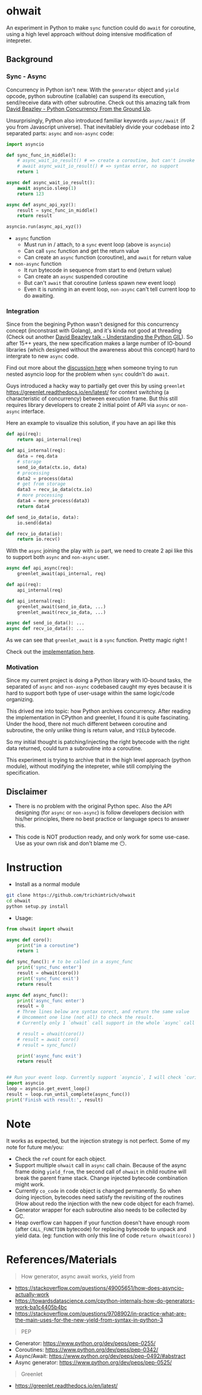 # ohwait

An experiment in Python to make `sync` function could do `await` for coroutine, using a high level approach without doing intensive modification of intepreter.

## Background

### Sync - Async

Concurrency in Python isn't new. With the `generator` object and `yield` opcode, python subroutine (callable) can suspend its execution, send/receive data with other subroutine. Check out this amazing talk from [David Beazley - Python Concurrency From the Ground Up](https://www.youtube.com/watch?v=MCs5OvhV9S4).

Unsurprisingly, Python also introduced familiar keywords `async/await` (if you from Javascript universe). That inevitablely divide your codebase into 2 separated parts: `async` and `non-async` code:

```python
import asyncio

def sync_func_in_middle():
    # async_wait_io_result() # => create a coroutine, but can't invoke
    # await async_wait_io_result() # => syntax error, no support
    return 1

async def async_wait_io_result():
    await asyncio.sleep(1)
    return 123

async def async_api_xyz():
    result = sync_func_in_middle()
    return result

asyncio.run(async_api_xyz())
```

- `async` function
    - Must run in / attach, to a `sync` event loop (above is `asyncio`)
    - Can call `sync` function and get the return value
    - Can create an `async` function (coroutine), and `await` for return value
- `non-async` function
    - It run bytecode in sequence from start to end (return value)
    - Can create an `async` suspended coroutine
    - But can't `await` that coroutine (unless spawn new event loop)
    - Even it is running in an event loop, `non-async` can't tell current loop to do awaiting.

### Integration

Since from the begining Python wasn't designed for this concurrency concept (inconstrast with Golang), and it's kinda not good at threading (Check out another [David Beazley talk - Understanding the Python GIL](https://www.youtube.com/watch?v=Obt-vMVdM8s)). So after 15++ years, the new specification makes a large number of IO-bound libraries (which designed without the awareness about this concept) hard to intergrate to new `async` code.

Find out more about the [discussion here](https://bugs.python.org/issue22239) when someone trying to run nested asyncio loop for the problem when `sync` couldn't do `await`.

Guys introduced a hacky way to partially get over this by using `greenlet` https://greenlet.readthedocs.io/en/latest/ for context switching (a characteristic of concurrency) between execution frame. But this still requires library developers to create 2 initial point of API via `async` or `non-async` interface.

Here an example to visualize this solution, if you have an api like this

```python
def api(req):
    return api_internal(req)

def api_internal(req):
    data = req.data
    # storage
    send_io_data(ctx.io, data)
    # processing
    data2 = process(data)
    # get from storage
    data3 = recv_io_data(ctx.io)
    # more processing
    data4 = more_process(data3)
    return data4

def send_io_data(io, data):
    io.send(data)

def recv_io_data(io):
    return io.recv()
```

With the `async` joining the play with `io` part, we need to create 2 api like this to support both `async` and `non-async` user.

```python
async def api_async(req):
    greenlet_await(api_internal, req)

def api(req):
    api_internal(req)

def api_internal(req):
    greenlet_await(send_io_data, ...)
    greenlet_await(recv_io_data, ...)

async def send_io_data(): ...
async def recv_io_data(): ...
```

As we can see that `greenlet_await` is a `sync` function. Pretty magic right !

Check out the [implementation here](https://gist.github.com/zzzeek/4e89ce6226826e7a8df13e1b573ad354).

### Motivation

Since my current project is doing a Python library with IO-bound tasks, the separated of `async` and `non-async` codebased caught my eyes because it is hard to support both type of user-usage within the same logic/code organizing.

This drived me into topic: how Python archives concurrency. After reading the implementation in CPython and greenlet, I found it is quite fascinating. Under the hood, there not much different between coroutine and subroutine, the only unlike thing is return value, and `YIELD` bytecode.

So my initial thought is patching/injecting the right bytecode with the right data returned, could turn a subroutine into a coroutine. 

This experiment is trying to archive that in the high level approach (python module), without modifying the intepreter, while still complying the specification.

## Disclaimer

- There is no problem with the original Python spec. Also the API designing (for `async` or `non-async`) is follow developers decision with his/her principles, there no best practice or language specs to answer this.

- This code is NOT production ready, and only work for some use-case. Use as your own risk and don't blame me 😶.

# Instruction

- Install as a normal module

```bash
git clone https://github.com/trichimtrich/ohwait
cd ohwait
python setup.py install
```

- Usage:

```python
from ohwait import ohwait

async def coro():
    print("im a coroutine")
    return 1

def sync_func(): # to be called in a async_func
    print('sync_func enter')
    result = ohwait(coro())
    print('sync_func exit')
    return result

async def async_func():
    print('async_func enter')
    result = 0
    # Three lines below are syntax corect, and return the same value
    # Uncomment one line (not all) to check the result.
    # Currently only 1 `ohwait` call support in the whole `async` call chain.

    # result = ohwait(coro()) 
    # result = await coro()
    # result = sync_func()

    print('async_func exit')
    return result


## Run your event loop. Currently support `asyncio`, I will check `curio` and `trio` later.
import asyncio
loop = asyncio.get_event_loop()
result = loop.run_until_complete(async_func())
print('Finish with result:', result)
```

# Note

It works as expected, but the injection strategy is not perfect. Some of my note for future me/you:

- Check the `ref` count for each object.
- Support multiple `ohwait` call in `async` call chain. Because of the async frame doing `yield_from`, the second call of `ohwait` in child routine will break the parent frame stack. Change injected bytecode combination might work.
- Currently `co_code` in code object is changed permanently. So when doing injection, bytecodes need satisfy the revisiting of the routines (How about redo the injection with the new code object for each frame).
- Generator wrapper for each subroutine also needs to be collected by GC.
- Heap overflow can happen if your function doesn't have enough room (after `CALL_FUNCTION` bytecode) for replacing bytecode to unpack and yield data. (eg: function with only this line of code `return ohwait(coro)` )

# References/Materials

> How generator, async await works, yield from
- https://stackoverflow.com/questions/49005651/how-does-asyncio-actually-work
- https://towardsdatascience.com/cpython-internals-how-do-generators-work-ba1c4405b4bc
- https://stackoverflow.com/questions/9708902/in-practice-what-are-the-main-uses-for-the-new-yield-from-syntax-in-python-3

> PEP
- Generator: https://www.python.org/dev/peps/pep-0255/
- Coroutines: https://www.python.org/dev/peps/pep-0342/
- Async/Await: https://www.python.org/dev/peps/pep-0492/#abstract
- Async generator: https://www.python.org/dev/peps/pep-0525/

> Greenlet
- https://greenlet.readthedocs.io/en/latest/
